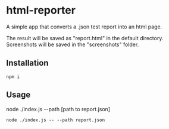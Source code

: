 # html-reporter
A simple app that converts a .json test report into an html page.

The result will be saved as "report.html" in the default directory.
Screenshots will be saved in the "screenshots" folder.

## Installation
```
npm i
```

## Usage

node ./index.js --path [path to report.json]
```
node ./index.js -- --path report.json
```

